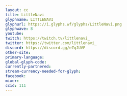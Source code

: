 ```yaml
---
layout: cc
title: LittleNavi
glyphname: LITTLENAVI
glyphurl: https://i.glyphs.wf/glyphs/LittleNavi.png
glyphwave: 8
youtube: 
twitch: https://twitch.tv/littlenavi_
twitter: https://twitter.com/littlenavi_
discord: https://discord.gg/eZqJUVF
other-site: 
primary-language: 
global-glyph-code: 
currently-partnered: 
stream-currency-needed-for-glyph: 
facebook: 
mixer: 
ccid: 111
---
```


